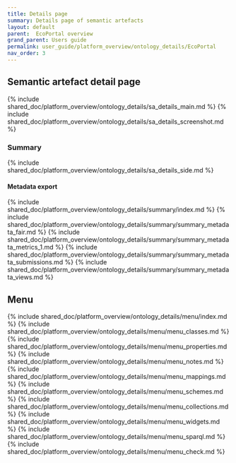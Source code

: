 ```yaml
---
title: Details page
summary: Details page of semantic artefacts
layout: default
parent:  EcoPortal overview
grand_parent: Users guide
permalink: user_guide/platform_overview/ontology_details/EcoPortal
nav_order: 3
---
```




## Semantic artefact detail page
{% include shared_doc/platform_overview/ontology_details/sa_details_main.md  %}
{% include shared_doc/platform_overview/ontology_details/sa_details_screenshot.md  %}

### Summary
{% include shared_doc/platform_overview/ontology_details/sa_details_side.md  %}

#### Metadata export
{% include shared_doc/platform_overview/ontology_details/summary/index.md  %}
{% include shared_doc/platform_overview/ontology_details/summary/summary_metadata_fair.md  %}
{% include shared_doc/platform_overview/ontology_details/summary/summary_metadata_metrics_1.md  %}
{% include shared_doc/platform_overview/ontology_details/summary/summary_metadata_submissions.md  %}
{% include shared_doc/platform_overview/ontology_details/summary/summary_metadata_views.md  %}


## Menu
{% include shared_doc/platform_overview/ontology_details/menu/index.md  %}
{% include shared_doc/platform_overview/ontology_details/menu/menu_classes.md  %}
{% include shared_doc/platform_overview/ontology_details/menu/menu_properties.md  %}
{% include shared_doc/platform_overview/ontology_details/menu/menu_notes.md  %}
{% include shared_doc/platform_overview/ontology_details/menu/menu_mappings.md  %}
{% include shared_doc/platform_overview/ontology_details/menu/menu_schemes.md  %}
{% include shared_doc/platform_overview/ontology_details/menu/menu_collections.md  %}
{% include shared_doc/platform_overview/ontology_details/menu/menu_widgets.md  %}
{% include shared_doc/platform_overview/ontology_details/menu/menu_sparql.md  %}
{% include shared_doc/platform_overview/ontology_details/menu/menu_check.md  %}